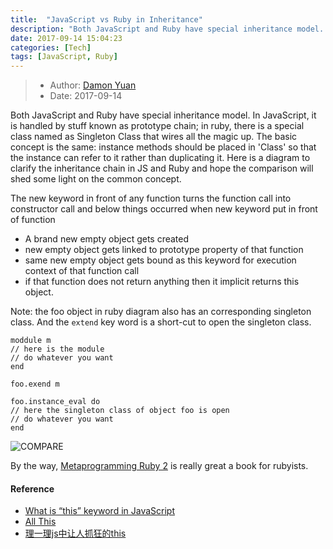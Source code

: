 ```yaml
---
title:  "JavaScript vs Ruby in Inheritance"
description: "Both JavaScript and Ruby have special inheritance model. In JavaScript, it is handled by stuff known as prototype chain; in ruby, there is a special class named as Singleton Class that wires all the magic up. The basic concept is the same: instance methods should be placed in 'Class' so that the instance can refer to it rather than duplicating it. Here is a diagram to clarify the inheritance chain in JS and Ruby and hope the comparison will shed some light on the common concept."
date: 2017-09-14 15:04:23
categories: [Tech]
tags: [JavaScript, Ruby]
---
```


> * Author: [Damon Yuan](https://www.damonyuan.com)
> * Date: 2017-09-14

Both JavaScript and Ruby have special inheritance model. In JavaScript, it is handled by stuff known as prototype chain; in ruby, there is a special class named as Singleton Class that wires all the magic up. The basic concept is the same: instance methods should be placed in 'Class' so that the instance can refer to it rather than duplicating it. Here is a diagram to clarify the inheritance chain in JS and Ruby and hope the comparison will shed some light on the common concept.

The new keyword in front of any function turns the function call into constructor call and below things occurred when new keyword put in front of function

- A brand new empty object gets created
- new empty object gets linked to prototype property of that function
- same new empty object gets bound as this keyword for execution context of that function call
- if that function does not return anything then it implicit returns this object.

Note: the foo object in ruby diagram also has an corresponding singleton class. And the `extend` key word is a short-cut to open the singleton class.
```
moddule m
// here is the module
// do whatever you want 
end

foo.exend m
```

```
foo.instance_eval do
// here the singleton class of object foo is open 
// do whatever you want 
end
```

![COMPARE]({{site.url}}/images/2017-09-14-Javascript-vs-Ruby-Inheritance/JS-vs-Ruby-Inheritance.png)

By the way, [Metaprogramming Ruby 2](https://pragprog.com/book/ppmetr2/metaprogramming-ruby-2) is really great a book for rubyists.

#### Reference
- [What is “this” keyword in JavaScript](https://codeburst.io/all-about-this-and-new-keywords-in-javascript-38039f71780c)
- [All This](https://cooperluan.github.io/javascript/translation/2015/02/08/all-this-in-javascript/#function-this)
- [理一理js中让人抓狂的this](https://www.jianshu.com/p/adaf787a0d4d)
